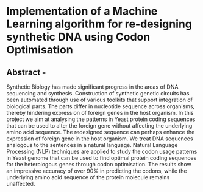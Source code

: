 # Implementation of a Machine Learning algorithm for re-designing synthetic DNA using Codon Optimisation

## Abstract - 
Synthetic Biology has made significant progress in the areas of DNA sequencing and synthesis. Construction of synthetic genetic circuits has been automated through use of various toolkits that support integration of biological parts. The parts differ in nucleotide sequence across organisms, thereby hindering expression of foreign genes in the host organism. In this project we aim at analysing the patterns in Yeast protein coding sequences that can be used to alter the foreign gene without affecting the underlying amino acid sequence. The redesigned sequence can perhaps enhance the expression of foreign gene in the host organism. We treat DNA sequences analogous to the sentences in a natural language. Natural Language Processing (NLP) techniques are applied to study the codon usage patterns in Yeast genome that can be used to find optimal protein coding sequences for the heterologous genes through codon optimisation. The results show an impressive accuracy of over 90% in predicting the codons, while the underlying amino acid sequence of the protein molecule remains unaffected.
